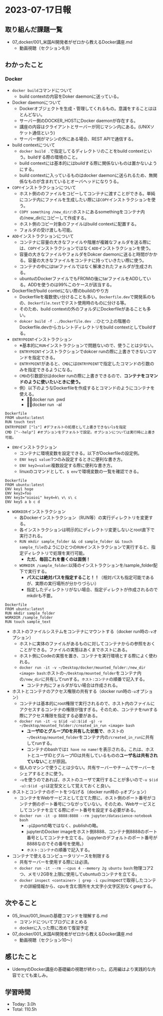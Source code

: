 # 2023-07-17日報

## 取り組んだ課題一覧
* 07_docker/001_米国AI開発者がゼロから教えるDocker講座.md
  * 動画視聴（セクション8,9）

## わかったこと
### Docker
* `docker build`コマンドについて
  * build contextの内容をDoker daemonに送っている。
* Docker daemonについて
  * Dockerオブジェクトを生成・管理してくれるもの。意識をすることはほとんどない。
  * サーバー側のDOCKER_HOSTにDocker daemonが存在する。
  * 講座の内容はクライアントとサーバーが同じマシン内にある。(UNIXソケット通信という)
  * サーバー側がマシンの外にある場合、REST APIで通信する。
* build contextについて
  * `docker build .`で指定してるディレクトリのことをbuild contextという。buildする際の環境のこと。
  * build contextには基本的にはbuildする際に関係ないものは置かないようにする。
  * build contextに入っているものはdocker daemonに送られるため、無関係なものが含まれているとオーバヘッドになりうる。
* `COPY`インストラクションについて
  * ホスト側ののファイルをコピーしてコンテナに渡すことができる。単純にコンテ内にファイルを生成したい際には`COPY`インストラクションを使う。
  * `COPY something /new_dir/`:ホストにあるsomethingをコンテナ内の/new_dir/にコピーして作成する。
  * ホスト側のコピー対象のファイルはbuild contextに配置する。
  * フォルダの受け渡しも可能。
* `ADD`インストラクションについて
  * コンテナに容量の大きなファイルや階層が複雑なフォルダを送る際には、`COPY`インストラクションではなく`ADD`インストラクションを使う。
  * 容量の大きなファイルやフォルダをDokcer daemonに送ると時間がかかる。容量の大きなファイルをコンテナに持っていきたい際に使う。
  * コンテナの中にはtarファイルではなく解凍されたフォルダが生成される。
  * ubuntuのDockerファイルでもFROMの後にtarファイルをADDしている。ADDを使うのは99%このケースが該当する。
* Dockerfileがbuild contetにない際のbuildのやり方
  * Dockerfileを複数使い分けることも多い。`Dockerfile.dev`で開発系のもの、`Dockerfile.test`でテスト使用時のものに分ける等。
  * そのため、build contextの外のフォルダにDockerfileがあることも多い。
  * `dokcer build -f ../Dockerfile.dev .`:ひとつ上の階層のDockerfile.devからカレントディレクトリをbuild contextとしてbuildする。
* `ENTRYPOINT`インストラクション
  * ※基本的に`RUN`インストラクションで問題ないので、使うことは少ない。
  * `ENTRYPOINT`インストラクションでdokcer runの際に上書きできないコマンドを指定できる。
  * `ENTRYPOINT`があると、`CMD`には`ENTRYPOINT`で指定したコマンドの引数のみを指定できるようになる。
  * `CMD`の引数部分はdocker runの際に上書きできるので、**コンテナをコマンドのように使いたいときに使う。**
  * 例）以下のようなDockerfileを作成するとコマンドのようにコンテナを使える。
    * 🙅‍♀️docker run <image> pwd
    * 🙆‍♀️docker run <image> -al
```
Dockerfile
FROM ubuntu:latest
RUN touch test
ENTRYPOINT ["ls"] #デフォルトの処理として上書きできないlsを指定
CMD ["--help"] #オプションをデフォルトで設定。オプションについては実行時に上書き可能。
```

* `ENV`インストラクション
  * コンテナに環境変数を設定できる。以下がDockerfileの設定例。
  * `ENV key1 value`:1つのみ設定するときに便利な書き方。
  * `ENV key2=value`:複数設定する際に便利な書き方。
  * linuxのコマンドとして、`$ env`で環境変数の一覧を確認できる。

```
Dockerfile
FROM ubuntu:latest
ENV key1 hoge
ENV key2=foo
ENV key3="oioioi" key4=k\ v\ s\ c
ENV key5 a b c d
```

* `WORKDIR`インストラクション
  * 各Dockerインストラクション（RUN等）の実行ディレクトリを変更する。
  * 各インストラクションは明示的にディレクトリ変更しないとroot直下で実行される。
  * `RUN mkdir sample_folder && cd sample_folder && touch sample_file`のようにひとつの`RUN`インストラクションで実行すると、指定ディレクトリで処理を実行可能。
    * **ただ、毎回これを書くのは面倒！**
  * `WORKDIR /sample_folder`:以降のインストラクションを/sample_folder配下で実行する。
    * **パスには絶対パスを指定すること！！**（相対パスも指定可能であるが、実際の実行場所が分かりづらい）
    * 指定したディレクトリがない場合、指定ディレクトが作成されるのでmkdirも不要。

```
Dockerfile
FROM ubuntu:latest
RUN mkdir sample_folder
WORKDIR /sample_folder
RUN touch sample_text
```

* ホストのファイルシステムをコンテナにマウントする（docker run時の`-v`オプション）
  * ホストに実体のファイルがあるものに対してコンテナからの参照をおくことができる。ファイルの実態はあくまでホストにある。
  * ホスト側にCodeの実態を置き、コンテナを実行環境とする際によく使われる。
  * `docker run -it -v ~/Desktop/docker/mounted_folder:/new_dir <image> bash`:ホストの`~/Desktop/mounted_folder`をコンテナ内の`/new_dir`に共有してrunする。`ホスト:コンテナ`の順番で記入する。
    * コンテナ内にフォルダがない場合は作成される。
* ホストとコンテナのアクセス権限の共有する（docker run時の`-u`オプション）
  * コンテナは基本的にroot権限で実行されるので、ホスト内のファイルにアクセスするコンテナの権限が強すぎる。そのため、コンテナをrunする際にアクセス権限を指定する必要がある。
  * `docker run -it -u $(id -u):$(id -g) -v ~/Desktop/mounted_folder:/created_in_run <image> bash`
    * **ユーザIDとグループIDを共有した状態で**、ホストの`~/Desktop/mounted_folder`をコンテナ内の`/created_in_run`に共有してrunする。
    * コンテナのbashでは`I have no name!`を表示される。これは、ホストとユーザIDとグループIDは共有しているものの**ユーザ名は共有されていない**ことが原因。
  * 個人のマシンで使うことは少ない。共有サーバーやチームでサーバーをシェアするときに使う。
  * `-u`を使うのであれば、ホストのユーザで実行することが多いので`-u $(id -u):$(id -g)`は定型文として覚えておくと良い。
* ホストとコンテナのポートをつなげる（docker run時の`-p`オプション）
  * コンテナをWebサービスとして立てた際に、ホスト側のポート番号がコンテナ側のポート番号につながっていない。そのため、Webサービスとしてコンテナを立てる際にポート番号を設定する必要がある。
  * `docker run -it -p 8888:8888 --rm jupyter/datascience-notebook bash`
    * `-p`はportの略ではなく、publishの略。
    * jupyterのDocker imageをホスト側8888、コンテナ側8888のポート番号としてコンテナを立てる。（jupyterのデフォルトのポート番号が8888なのでその番号を使用。）
    * `ホスト:コンテナ`の順番で記入する。
* コンテナで使えるコンピュータリソースを制限する
  * 共有サーバーを使用する際には必須。
  * `docker run -it --rm --cpus 4 --memory 2g ubuntu bash`:物理コア2つ、メモリ2GBを上限に使用してubuntuのコンテナを立てる。
  * `docker inspect <container> | grep -i cpu`:inspectで取得したコンテナの詳細情報から、cpuを含む箇所を大文字小文字区別なくgrepする。

## 次やること
* 05_linux/001_linuxの基礎コマンドを理解する.md
  * コマンドについてブログにまとめる
  * dockerに入った際に改めて復習予定
* 07_docker/001_米国AI開発者がゼロから教えるDocker講座.md
  * 動画視聴（セクション10〜）

## 感じたこと
* UdemyのDocker講座の基礎編の視聴が終わった。応用編はより実践的な内容でとても楽しみ。

## 学習時間
* Today: 3.0h
* Total: 110.5h